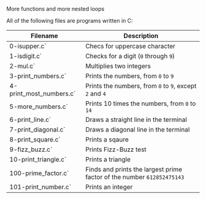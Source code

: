 More functions and more nested loops

All of the following files are programs written in C:

| Filename | Description |
| -------- | ----------- |
| 0-isupper.c` | Checs for uppercase character |
| 1-isdigit.c` | Checks for a digit (`0` through `9`) |
| 2-mul.c` | Multiplies two integers |
| 3-print_numbers.c` | Prints the numbers, from `0` to `9` |
| 4-print_most_numbers.c` | Prints the numbers, from `0` to `9`, except `2` and `4` |
| 5-more_numbers.c` | Prints 10 times the numbers, from `0` to `14` |
| 6-print_line.c` | Draws a straight line in the terminal |
| 7-print_diagonal.c` | Draws a diagonal line in the terminal |
| 8-print_square.c` | Prints a sqaure |
| 9-fizz_buzz.c` | Prints Fizz-Buzz test |
10-print_triangle.c` | Prints a triangle |
100-prime_factor.c` | Finds and prints the largest prime factor of the number `612852475143` |
101-print_number.c` | Prints an integer |
